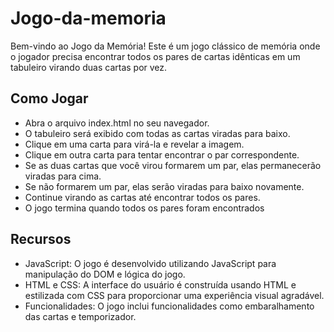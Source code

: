 # Jogo-da-memoria

Bem-vindo ao Jogo da Memória! Este é um jogo clássico de memória onde o jogador precisa encontrar todos os pares de cartas idênticas em um tabuleiro virando duas cartas por vez.

## Como Jogar

- Abra o arquivo index.html no seu navegador.
- O tabuleiro será exibido com todas as cartas viradas para baixo.
- Clique em uma carta para virá-la e revelar a imagem.
- Clique em outra carta para tentar encontrar o par correspondente.
- Se as duas cartas que você virou formarem um par, elas permanecerão viradas para cima.
- Se não formarem um par, elas serão viradas para baixo novamente.
- Continue virando as cartas até encontrar todos os pares.
- O jogo termina quando todos os pares foram encontrados

## Recursos
- JavaScript: O jogo é desenvolvido utilizando JavaScript para manipulação do DOM e lógica do jogo.
- HTML e CSS: A interface do usuário é construída usando HTML e estilizada com CSS para proporcionar uma experiência visual agradável.
- Funcionalidades: O jogo inclui funcionalidades como embaralhamento das cartas e temporizador.

